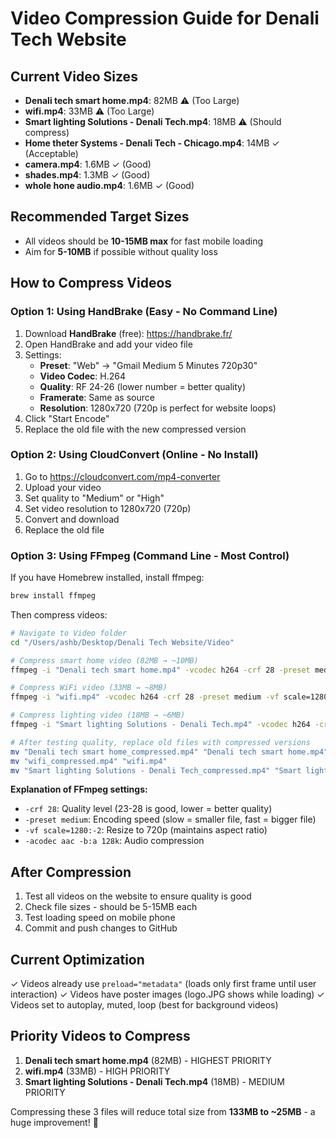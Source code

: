 # Video Compression Guide for Denali Tech Website

## Current Video Sizes
- **Denali tech smart home.mp4**: 82MB ⚠️ (Too Large)
- **wifi.mp4**: 33MB ⚠️ (Too Large)
- **Smart lighting Solutions - Denali Tech.mp4**: 18MB ⚠️ (Should compress)
- **Home theter Systems - Denali Tech - Chicago.mp4**: 14MB ✓ (Acceptable)
- **camera.mp4**: 1.6MB ✓ (Good)
- **shades.mp4**: 1.3MB ✓ (Good)
- **whole hone audio.mp4**: 1.6MB ✓ (Good)

## Recommended Target Sizes
- All videos should be **10-15MB max** for fast mobile loading
- Aim for **5-10MB** if possible without quality loss

## How to Compress Videos

### Option 1: Using HandBrake (Easy - No Command Line)
1. Download **HandBrake** (free): https://handbrake.fr/
2. Open HandBrake and add your video file
3. Settings:
   - **Preset**: "Web" → "Gmail Medium 5 Minutes 720p30"
   - **Video Codec**: H.264
   - **Quality**: RF 24-26 (lower number = better quality)
   - **Framerate**: Same as source
   - **Resolution**: 1280x720 (720p is perfect for website loops)
4. Click "Start Encode"
5. Replace the old file with the new compressed version

### Option 2: Using CloudConvert (Online - No Install)
1. Go to https://cloudconvert.com/mp4-converter
2. Upload your video
3. Set quality to "Medium" or "High"
4. Set video resolution to 1280x720 (720p)
5. Convert and download
6. Replace the old file

### Option 3: Using FFmpeg (Command Line - Most Control)

If you have Homebrew installed, install ffmpeg:
```bash
brew install ffmpeg
```

Then compress videos:

```bash
# Navigate to Video folder
cd "/Users/ashb/Desktop/Denali Tech Website/Video"

# Compress smart home video (82MB → ~10MB)
ffmpeg -i "Denali tech smart home.mp4" -vcodec h264 -crf 28 -preset medium -vf scale=1280:-2 -acodec aac -b:a 128k "Denali tech smart home_compressed.mp4"

# Compress WiFi video (33MB → ~8MB)
ffmpeg -i "wifi.mp4" -vcodec h264 -crf 28 -preset medium -vf scale=1280:-2 -acodec aac -b:a 128k "wifi_compressed.mp4"

# Compress lighting video (18MB → ~6MB)
ffmpeg -i "Smart lighting Solutions - Denali Tech.mp4" -vcodec h264 -crf 28 -preset medium -vf scale=1280:-2 -acodec aac -b:a 128k "Smart lighting Solutions - Denali Tech_compressed.mp4"

# After testing quality, replace old files with compressed versions
mv "Denali tech smart home_compressed.mp4" "Denali tech smart home.mp4"
mv "wifi_compressed.mp4" "wifi.mp4"
mv "Smart lighting Solutions - Denali Tech_compressed.mp4" "Smart lighting Solutions - Denali Tech.mp4"
```

**Explanation of FFmpeg settings:**
- `-crf 28`: Quality level (23-28 is good, lower = better quality)
- `-preset medium`: Encoding speed (slow = smaller file, fast = bigger file)
- `-vf scale=1280:-2`: Resize to 720p (maintains aspect ratio)
- `-acodec aac -b:a 128k`: Audio compression

## After Compression
1. Test all videos on the website to ensure quality is good
2. Check file sizes - should be 5-15MB each
3. Test loading speed on mobile phone
4. Commit and push changes to GitHub

## Current Optimization
✓ Videos already use `preload="metadata"` (loads only first frame until user interaction)
✓ Videos have poster images (logo.JPG shows while loading)
✓ Videos set to autoplay, muted, loop (best for background videos)

## Priority Videos to Compress
1. **Denali tech smart home.mp4** (82MB) - HIGHEST PRIORITY
2. **wifi.mp4** (33MB) - HIGH PRIORITY  
3. **Smart lighting Solutions - Denali Tech.mp4** (18MB) - MEDIUM PRIORITY

Compressing these 3 files will reduce total size from **133MB to ~25MB** - a huge improvement! 🚀

